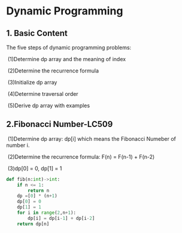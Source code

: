 # Dynamic Programming

## 1. Basic Content

The five steps of dynamic programming problems:

​	(1)Determine dp array and the meaning of index

​	(2)Determine the recurrence formula

​	(3)Initialize dp array

​	(4)Determine traversal order

​	(5)Derive dp array with examples

## 2.Fibonacci Number-LC509

​	(1)Determine dp array: dp[i] which means the Fibonacci Numeber of number i.

​	(2)Determine the recurrence formula: F(n) = F(n-1) + F(n-2)

​	(3)dp[0] = 0, dp[1] = 1	

```python
def fib(n:int)->int:
    if n <= 1:
        return n
    dp =[0] * (n+1)
    dp[0] = 0
    dp[1] = 1
    for i in range(2,n+1):
        dp[i] = dp[i-1] + dp[i-2]
    return dp[n]
```



​	

